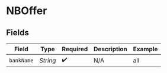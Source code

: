 # NBOffer


## Fields

| Field              | Type               | Required           | Description        | Example            |
| ------------------ | ------------------ | ------------------ | ------------------ | ------------------ |
| `bankName`         | *String*           | :heavy_check_mark: | N/A                | all                |
